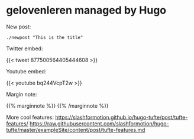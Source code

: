 # gelovenleren managed by Hugo

New post:

`./newpost "This is the title"`

Twitter embed:

{{< tweet 877500564405444608 >}}

Youtube embed:

{{< youtube bq244VcpT2w >}}

Margin note:

{{% marginnote %}}
{{% /marginnote %}}

More cool features:
https://slashformotion.github.io/hugo-tufte/post/tufte-features/
https://raw.githubusercontent.com/slashformotion/hugo-tufte/master/exampleSite/content/post/tufte-features.md

